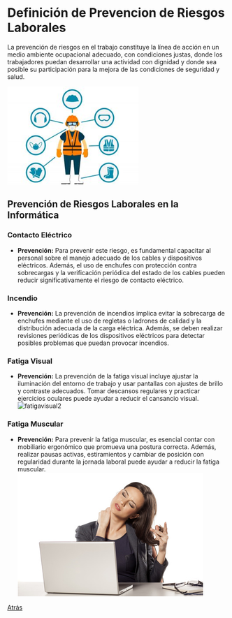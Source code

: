 # Definición de Prevencion de Riesgos Laborales

La prevención de riesgos en el trabajo constituye la línea de acción en un medio ambiente ocupacional adecuado, con condiciones justas, donde los trabajadores puedan desarrollar una actividad con dignidad y donde sea posible su participación para la mejora de las condiciones de seguridad y salud.​

![PrevRiesgos-laborales](/Imagenes/prev.jpg)
## Prevención de Riesgos Laborales en la Informática

### Contacto Eléctrico
- **Prevención:** Para prevenir este riesgo, es fundamental capacitar al personal sobre el manejo adecuado de los cables y dispositivos eléctricos. Además, el uso de enchufes con protección contra sobrecargas y la verificación periódica del estado de los cables pueden reducir significativamente el riesgo de contacto eléctrico.

### Incendio
- **Prevención:** La prevención de incendios implica evitar la sobrecarga de enchufes mediante el uso de regletas o ladrones de calidad y la distribución adecuada de la carga eléctrica. Además, se deben realizar revisiones periódicas de los dispositivos eléctricos para detectar posibles problemas que puedan provocar incendios.

### Fatiga Visual
- **Prevención:** La prevención de la fatiga visual incluye ajustar la iluminación del entorno de trabajo y usar pantallas con ajustes de brillo y contraste adecuados. Tomar descansos regulares y practicar ejercicios oculares puede ayudar a reducir el cansancio visual.
![fatigavisual2](/Imagenes/fatvisual2.jpg)

### Fatiga Muscular
- **Prevención:** Para prevenir la fatiga muscular, es esencial contar con mobiliario ergonómico que promueva una postura correcta. Además, realizar pausas activas, estiramientos y cambiar de posición con regularidad durante la jornada laboral puede ayudar a reducir la fatiga muscular.
![fatigamuscular2](/Imagenes/dmgmuscular2.jpg)

[Atrás](/README.md)
